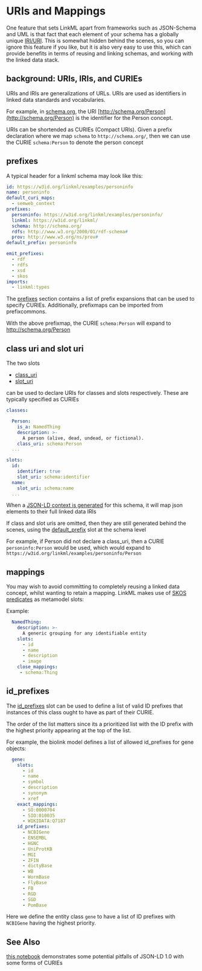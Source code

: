 # URIs and Mappings

One feature that sets LinkML apart from frameworks such as JSON-Schema and UML is that fact that each element of your schema has a globally unique [IRI/URI](https://en.wikipedia.org/wiki/Uniform_Resource_Identifier). This is somewhat hidden behind the scenes, so you can ignore this feature if you like, but it is also very easy to use this, which can provide benefits in terms of reusing and linking schemas, and working with the linked data stack.

## background: URIs, IRIs, and CURIEs

URIs and IRIs are generalizations of URLs. URIs are used as identifiers in linked data standards and vocabularies.

For example, in [schema.org](http://schema.org), the URI [http://schema.org/Person](http://schema.org/Person) is the identifier for the Person concept.

URIs can be shortended as CURIEs (Compact URIs). Given a prefix declaration where we map `schema` to `http://schema.org/`, then we can use the CURIE `schema:Person` to denote the person concept

## prefixes

A typical header for a linkml schema may look like this:

```yaml
id: https://w3id.org/linkml/examples/personinfo
name: personinfo
default_curi_maps:
  - semweb_context
prefixes:
  personinfo: https://w3id.org/linkml/examples/personinfo/
  linkml: https://w3id.org/linkml/
  schema: http://schema.org/
  rdfs: http://www.w3.org/2000/01/rdf-schema#
  prov: http://www.w3.org/ns/prov#
default_prefix: personinfo

emit_prefixes:
  - rdf
  - rdfs
  - xsd
  - skos
imports:
  - linkml:types
```

The [prefixes](https://w3id.org/linkml/prefixes) section contains a list of prefix expansions that can be used to specify CURIEs. Additionally, prefixmaps can be imported from prefixcommons.

With the above prefixmap, the CURIE `schema:Person` will expand to http://schema.org/Person

## class uri and slot uri

The two slots

 * [class_uri](https://w3id.org/linkml/class_uri)
 * [slot_uri](https://w3id.org/linkml/slot_uri)

can be used to declare URIs for classes and slots respectively. These are typically specified as CURIEs

```yaml
classes:

  Person:
    is_a: NamedThing
    description: >-
      A person (alive, dead, undead, or fictional).
    class_uri: schema:Person
  ...

slots:
  id:
    identifier: true
    slot_uri: schema:identifier
  name:
    slot_uri: schema:name
  ...
```

When a [JSON-LD context is generated](../generators/jsonld-context) for this schema, it will map json elements to their full linked data IRIs

If class and slot uris are omitted, then they are still generated behind the scenes, using the [default_prefix](https://w3id.org/linkml/default_prefix) slot at the schema level

For example, if Person did not declare a class_uri, then a CURIE `personinfo:Person` would be used, which would expand to `https://w3id.org/linkml/examples/personinfo/Person`

## mappings

You may wish to avoid committing to completely reusing a linked data concept, whilst wanting to retain a mapping. LinkML makes use of [SKOS predicates](https://www.w3.org/2004/02/skos/) as metamodel slots:

Example:

```yaml
  NamedThing:
    description: >-
      A generic grouping for any identifiable entity
    slots:
      - id
      - name
      - description
      - image
    close_mappings:
     - schema:Thing
```


## id_prefixes

The [id_prefixes](https://w3id.org/linkml/id_prefixes) slot can be used to define a list of valid ID prefixes that instances of this class ought to have as part of their CURIE.

The order of the list matters since its a prioritized list with the ID prefix with the highest priority appearing at the top of the list.

For example, the biolink model defines a list of allowed id_prefixes for gene objects:

```yaml
  gene:
    slots:
      - id
      - name
      - symbol
      - description
      - synonym
      - xref
    exact_mappings:
      - SO:0000704
      - SIO:010035
      - WIKIDATA:Q7187
    id_prefixes:
      - NCBIGene
      - ENSEMBL
      - HGNC
      - UniProtKB
      - MGI
      - ZFIN
      - dictyBase
      - WB
      - WormBase
      - FlyBase
      - FB
      - RGD
      - SGD
      - PomBase
```

Here we define the entity class `gene` to have a list of ID prefixes with `NCBIGene` having the highest priority.

## See Also

[this notebook](https://github.com/linkml/linkml/blob/main/notebooks/context_issue.ipynb) demonstrates some potential pitfalls of JSON-LD 1.0 with some forms of CURIEs




